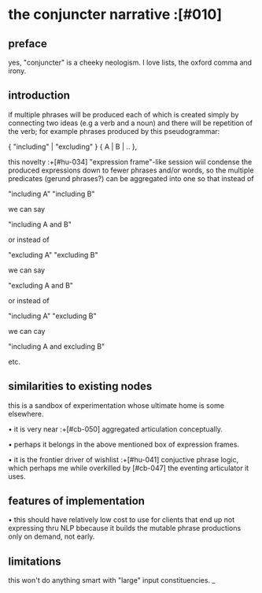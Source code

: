 # the conjuncter narrative :[#010]

## preface

yes, "conjuncter" is a cheeky neologism. I love lists, the oxford comma
and irony.




## introduction

if multiple phrases will be produced each of which is created simply
by connecting two ideas (e.g a verb and a noun) and there will be
repetition of the verb; for example phrases produced by this
pseudogrammar:

  { "including" | "excluding" } { A | B | .. },

this novelty :+[#hu-034] "expression frame"-like session wiil condense
the produced expressions down to fewer phrases and/or words, so the
multiple predicates (gerund phrases?) can be aggregated into one so
that instead of

  "including A"
  "including B"

we can say

  "including A and B"

or instead of

  "excluding A"
  "excluding B"

we can say

  "excluding A and B"

or instead of

  "including A"
  "excluding B"

we can cay

  "including A and excluding B"

etc.




## similarities to existing nodes

this is a sandbox of experimentation whose ultimate home is some
elsewhere.

  • it is very near :+[#cb-050] aggregated articulation conceptually.

  • perhaps it belongs in the above mentioned box of expression frames.

  • it is the frontier driver of wishlist :+[#hu-041]
    conjuctive phrase logic, which perhaps me while overkilled by
    [#cb-047] the eventing articulator it uses.




## features of implementation

  • this should have relatively low cost to use for clients that
    end up not expressing thru NLP bbecause it builds the mutable
    phrase productions only on demand, not early.




## limitations

this won't do anything smart with "large" input constituencies.
_
